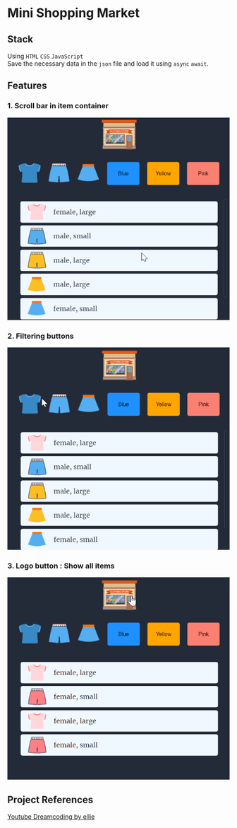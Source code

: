 # Mini Shopping Market

## Stack
Using `HTML` `CSS` `JavaScript`   
Save the necessary data in the `json` file and load it using `async` `await`. 

## Features
### 1. Scroll bar in item container  
  
![scroll](./img/feature/scroll.gif)  

### 2. Filtering buttons 
 
![filter](./img/feature/filter.gif)  

### 3. Logo button : Show all items  
  
![logo](./img/feature/logo.gif)  

## Project References
[Youtube Dreamcoding by ellie](https://youtu.be/We2Kv1HMGvc, "Dreamcoding by ellie")

